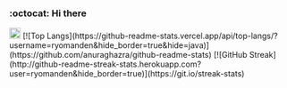 
<h3>:octocat: Hi there </h3>
<img src="https://github.githubassets.com/images/mona-loading-default.gif" width="20px">
[![Top Langs](https://github-readme-stats.vercel.app/api/top-langs/?username=ryomanden&hide_border=true&hide=java)](https://github.com/anuraghazra/github-readme-stats)
[![GitHub Streak](http://github-readme-streak-stats.herokuapp.com?user=ryomanden&hide_border=true)](https://git.io/streak-stats)
<!--
**ryomanden/ryomanden** is a ✨ _special_ ✨ repository because its `README.md` (this file) appears on your GitHub profile.

Here are some ideas to get you started:

- 🔭 I’m currently working on ...
- 🌱 I’m currently learning ...
- 👯 I’m looking to collaborate on ...
- 🤔 I’m looking for help with ...
- 💬 Ask me about ...
- 📫 How to reach me: ...
- 😄 Pronouns: ...
- ⚡ Fun fact: ...
-->
